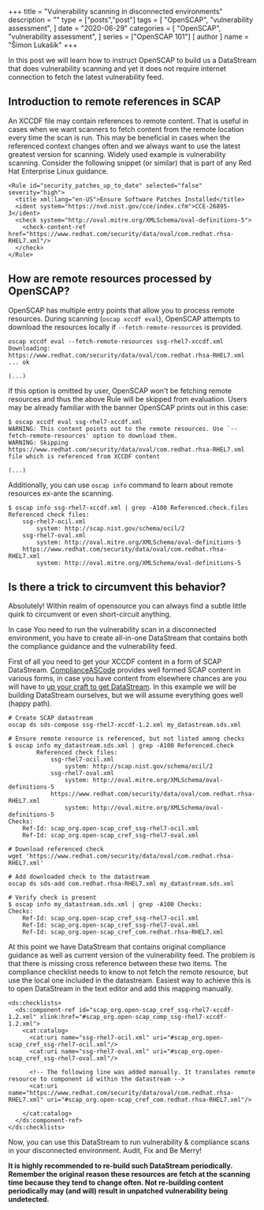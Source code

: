 +++
title = "Vulnerability scanning in disconnected environments"
description = ""
type = ["posts","post"]
tags = [
    "OpenSCAP",
    "vulnerability assessment",
]
date = "2020-06-29"
categories = [
    "OpenSCAP",
    "vulnerability assessment",
]
series = ["OpenSCAP 101"]
[ author ]
  name = "Šimon Lukašík"
+++

In this post we will learn how to instruct OpenSCAP to build us a DataStream that does vulnerability scanning and yet it does not require internet connection to fetch the latest vulnerability feed.

## Introduction to remote references in SCAP

An XCCDF file may contain references to remote content. That is useful in cases when we want scanners to fetch content from the remote location every time the scan is run. This may be beneficial in cases when the referenced context changes often and we always want to use the latest greatest version for scanning. Widely used example is vulnerability scanning. Consider the following snippet (or similar) that is part of any Red Hat Enterprise Linux guidance.

```
<Rule id="security_patches_up_to_date" selected="false" severity="high">
  <title xml:lang="en-US">Ensure Software Patches Installed</title>
  <ident system="https://nvd.nist.gov/cce/index.cfm">CCE-26895-3</ident>
  <check system="http://oval.mitre.org/XMLSchema/oval-definitions-5">
    <check-content-ref href="https://www.redhat.com/security/data/oval/com.redhat.rhsa-RHEL7.xml"/>
  </check>
</Rule>
```

## How are remote resources processed by OpenSCAP?
OpenSCAP has multiple entry points that allow you to process remote resources. During scanning (`oscap xccdf eval`), OpenSCAP attempts to download the resources locally if `--fetch-remote-resources` is provided.


```
oscap xccdf eval --fetch-remote-resources ssg-rhel7-xccdf.xml 
Downloading: https://www.redhat.com/security/data/oval/com.redhat.rhsa-RHEL7.xml ... ok

(...)
```

If this option is omitted by user, OpenSCAP won't be fetching remote resources and thus the above Rule will be skipped from evaluation. Users may be already familiar with the banner OpenSCAP prints out in this case:
```
$ oscap xccdf eval ssg-rhel7-xccdf.xml 
WARNING: This content points out to the remote resources. Use `--fetch-remote-resources' option to download them.
WARNING: Skipping https://www.redhat.com/security/data/oval/com.redhat.rhsa-RHEL7.xml file which is referenced from XCCDF content

(...)
```

Additionally, you can use `oscap info` command to learn about remote resources ex-ante the scanning.

```
$ oscap info ssg-rhel7-xccdf.xml | grep -A100 Referenced.check.files
Referenced check files:
	ssg-rhel7-ocil.xml
		system: http://scap.nist.gov/schema/ocil/2
	ssg-rhel7-oval.xml
		system: http://oval.mitre.org/XMLSchema/oval-definitions-5
	https://www.redhat.com/security/data/oval/com.redhat.rhsa-RHEL7.xml
		system: http://oval.mitre.org/XMLSchema/oval-definitions-5

```

## Is there a trick to circumvent this behavior?
Absolutely! Within realm of opensource you can always find a subtle little quirk to circumvent or even short-circuit anything.

In case You need to run the vulnerability scan in a disconnected environment, you have to create all-in-one DataStream that contains both the compliance guidance and the vulnerability feed.

First of all you need to get your XCCDF content in a form of SCAP DataStream. [ComplianceASCode](https://github.com/ComplianceAsCode/content) provides well formed SCAP content in various forms, in case you have content from elsewhere chances are you will have to [up your craft to get DataStream](/posts/2013/04/how-to-convert-usgcb-to-datastream-with-openscap/). In this example we will be building DataStream ourselves, but we will assume everything goes well (happy path).

```
# Create SCAP datastream
oscap ds sds-compose ssg-rhel7-xccdf-1.2.xml my_datastream.sds.xml

# Ensure remote resource is referenced, but not listed among checks
$ oscap info my_datastream.sds.xml | grep -A100 Referenced.check
		Referenced check files:
			ssg-rhel7-ocil.xml
				system: http://scap.nist.gov/schema/ocil/2
			ssg-rhel7-oval.xml
				system: http://oval.mitre.org/XMLSchema/oval-definitions-5
			https://www.redhat.com/security/data/oval/com.redhat.rhsa-RHEL7.xml
				system: http://oval.mitre.org/XMLSchema/oval-definitions-5
Checks:
	Ref-Id: scap_org.open-scap_cref_ssg-rhel7-ocil.xml
	Ref-Id: scap_org.open-scap_cref_ssg-rhel7-oval.xml

# Download referenced check
wget 'https://www.redhat.com/security/data/oval/com.redhat.rhsa-RHEL7.xml'

# Add downloaded check to the datastream
oscap ds sds-add com.redhat.rhsa-RHEL7.xml my_datastream.sds.xml

# Verify check is present
$ oscap info my_datastream.sds.xml | grep -A100 Checks:
Checks:
	Ref-Id: scap_org.open-scap_cref_ssg-rhel7-ocil.xml
	Ref-Id: scap_org.open-scap_cref_ssg-rhel7-oval.xml
	Ref-Id: scap_org.open-scap_cref_com.redhat.rhsa-RHEL7.xml
```

At this point we have DataStream that contains original compliance guidance as well as current version of the vulnerability feed. The problem is that there is missing cross reference between these two items. The compliance checklist needs to know to not fetch the remote resource, but use the local one included in the datastream. Easiest way to achieve this is to open DataStream in the text editor and add this mapping manually.

```
<ds:checklists>
  <ds:component-ref id="scap_org.open-scap_cref_ssg-rhel7-xccdf-1.2.xml" xlink:href="#scap_org.open-scap_comp_ssg-rhel7-xccdf-1.2.xml">
    <cat:catalog>
      <cat:uri name="ssg-rhel7-ocil.xml" uri="#scap_org.open-scap_cref_ssg-rhel7-ocil.xml"/>
      <cat:uri name="ssg-rhel7-oval.xml" uri="#scap_org.open-scap_cref_ssg-rhel7-oval.xml"/>

      <!-- The following line was added manually. It translates remote resource to component id within the datastream -->
      <cat:uri name="https://www.redhat.com/security/data/oval/com.redhat.rhsa-RHEL7.xml" uri="#scap_org.open-scap_cref_com.redhat.rhsa-RHEL7.xml"/>

    </cat:catalog>
  </ds:component-ref>
</ds:checklists>
```

Now, you can use this DataStream to run vulnerability & compliance scans in your disconnected environment. Audit, Fix and Be Merry!

**It is highly recommended to re-build such DataStream periodically. Remember the original reason these resources are fetch at the scanning time because they tend to change often. Not re-building content periodically may (and will) result in unpatched vulnerability being undetected.**
